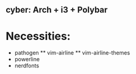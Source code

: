 ## cyber: Arch + i3 + Polybar
# Necessities:
* pathogen
** vim-airline
** vim-airline-themes
* powerline
* nerdfonts
